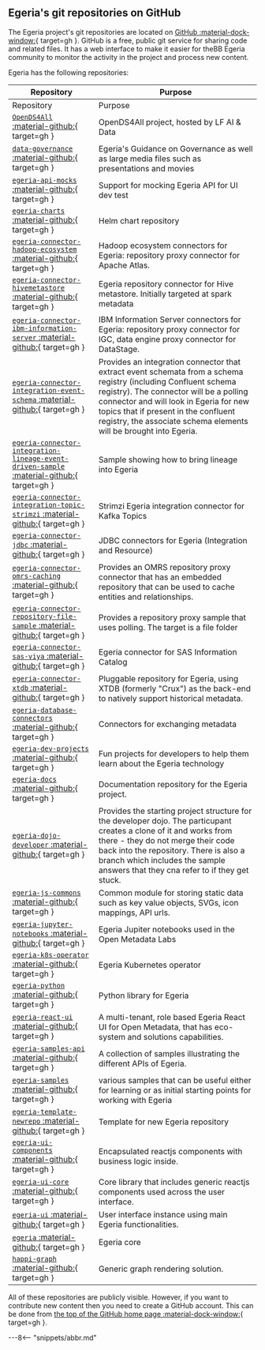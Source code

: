 <!-- SPDX-License-Identifier: CC-BY-4.0 -->
<!-- Copyright Contributors to the ODPi Egeria project 2020. -->

## Egeria's git repositories on GitHub

The Egeria project's git repositories are located on [GitHub :material-dock-window:](https://github.com/odpi){ target=gh }.
GitHub is a free, public git service for sharing code and related files.
It has a web interface to make it easier for theBB Egeria community to monitor
the activity in the project and process new content.

Egeria has the following repositories:

| Repository | Purpose |
| --- | --- |
| Repository | Purpose |
| [`OpenDS4All` :material-github:](https://github.com/odpi/OpenDS4All){ target=gh } | OpenDS4All project, hosted by LF AI & Data |
| [`data-governance` :material-github:](https://github.com/odpi/data-governance){ target=gh } | Egeria's Guidance on Governance as well as large media files such as presentations and movies |
| [`egeria-api-mocks` :material-github:](https://github.com/odpi/egeria-api-mocks){ target=gh } | Support for mocking Egeria API for UI dev test |
| [`egeria-charts` :material-github:](https://github.com/odpi/egeria-charts){ target=gh } | Helm chart repository |
| [`egeria-connector-hadoop-ecosystem` :material-github:](https://github.com/odpi/egeria-connector-hadoop-ecosystem){ target=gh } | Hadoop ecosystem connectors for Egeria: repository proxy connector for Apache Atlas. |
| [`egeria-connector-hivemetastore` :material-github:](https://github.com/odpi/egeria-connector-hivemetastore){ target=gh } | Egeria repository connector for Hive metastore. Initially targeted at spark metadata |
| [`egeria-connector-ibm-information-server` :material-github:](https://github.com/odpi/egeria-connector-ibm-information-server){ target=gh } | IBM Information Server connectors for Egeria: repository proxy connector for IGC, data engine proxy connector for DataStage. |
| [`egeria-connector-integration-event-schema` :material-github:](https://github.com/odpi/egeria-connector-integration-event-schema){ target=gh } | Provides an integration connector that extract event schemata from a schema registry (including Confluent schema registry). The connector will be a polling connector and will look in Egeria for new topics that if present in the confluent registry, the associate schema elements will be brought into Egeria. |
| [`egeria-connector-integration-lineage-event-driven-sample` :material-github:](https://github.com/odpi/egeria-connector-integration-lineage-event-driven-sample){ target=gh } | Sample showing how to bring lineage into Egeria |
| [`egeria-connector-integration-topic-strimzi` :material-github:](https://github.com/odpi/egeria-connector-integration-topic-strimzi){ target=gh } | Strimzi Egeria integration connector for Kafka Topics |
| [`egeria-connector-jdbc` :material-github:](https://github.com/odpi/egeria-connector-jdbc){ target=gh } | JDBC connectors for Egeria (Integration and Resource) |
| [`egeria-connector-omrs-caching` :material-github:](https://github.com/odpi/egeria-connector-omrs-caching){ target=gh } | Provides an OMRS repository proxy connector that has an embedded repository that can be used to cache entities and relationships. |
| [`egeria-connector-repository-file-sample` :material-github:](https://github.com/odpi/egeria-connector-repository-file-sample){ target=gh } | Provides a repository proxy sample that uses polling. The target is a file folder |
| [`egeria-connector-sas-viya` :material-github:](https://github.com/odpi/egeria-connector-sas-viya){ target=gh } | Egeria connector for SAS Information Catalog |
| [`egeria-connector-xtdb` :material-github:](https://github.com/odpi/egeria-connector-xtdb){ target=gh } | Pluggable repository for Egeria, using XTDB (formerly "Crux") as the back-end to natively support historical metadata. |
| [`egeria-database-connectors` :material-github:](https://github.com/odpi/egeria-database-connectors){ target=gh } | Connectors for exchanging metadata |
| [`egeria-dev-projects` :material-github:](https://github.com/odpi/egeria-dev-projects){ target=gh } | Fun projects for developers to help them learn about the Egeria technology |
| [`egeria-docs` :material-github:](https://github.com/odpi/egeria-docs){ target=gh } | Documentation repository for the Egeria project. |
| [`egeria-dojo-developer` :material-github:](https://github.com/odpi/egeria-dojo-developer){ target=gh } | Provides the starting project structure for the developer dojo. The particupant creates a clone of it and works from there - they do not merge their code back into the repository. There is also a branch which includes the sample answers that they cna refer to if they get stuck. |
| [`egeria-js-commons` :material-github:](https://github.com/odpi/egeria-js-commons){ target=gh } | Common module for storing static data such as key value objects, SVGs, icon mappings, API urls. |
| [`egeria-jupyter-notebooks` :material-github:](https://github.com/odpi/egeria-jupyter-notebooks){ target=gh } | Egeria Jupiter notebooks used in the Open Metadata Labs |
| [`egeria-k8s-operator` :material-github:](https://github.com/odpi/egeria-k8s-operator){ target=gh } | Egeria Kubernetes operator |
| [`egeria-python` :material-github:](https://github.com/odpi/egeria-python){ target=gh } | Python library for Egeria |
| [`egeria-react-ui` :material-github:](https://github.com/odpi/egeria-react-ui){ target=gh } | A multi-tenant, role based Egeria React UI for Open Metadata, that has eco-system and solutions capabilities. |
| [`egeria-samples-api` :material-github:](https://github.com/odpi/egeria-samples-api){ target=gh } | A collection of samples illustrating the different APIs of Egeria. |
| [`egeria-samples` :material-github:](https://github.com/odpi/egeria-samples){ target=gh } |  various samples that can be useful either for learning or as initial starting points for working with Egeria |
| [`egeria-template-newrepo` :material-github:](https://github.com/odpi/egeria-template-newrepo){ target=gh } | Template for new Egeria repository |
| [`egeria-ui-components` :material-github:](https://github.com/odpi/egeria-ui-components){ target=gh } | Encapsulated reactjs components with business logic inside. |
| [`egeria-ui-core` :material-github:](https://github.com/odpi/egeria-ui-core){ target=gh } | Core library that includes generic reactjs components used across the user interface. |
| [`egeria-ui` :material-github:](https://github.com/odpi/egeria-ui){ target=gh } | User interface instance using main Egeria functionalities. |
| [`egeria` :material-github:](https://github.com/odpi/egeria){ target=gh } | Egeria core |
| [`happi-graph` :material-github:](https://github.com/odpi/happi-graph){ target=gh } | Generic graph rendering solution. |

All of these repositories are publicly visible.  However, if you want to contribute new content then you need
to create a GitHub account.  This can be done from [the top of the GitHub home page :material-dock-window:](https://github.com){ target=gh }.


---8<-- "snippets/abbr.md"
